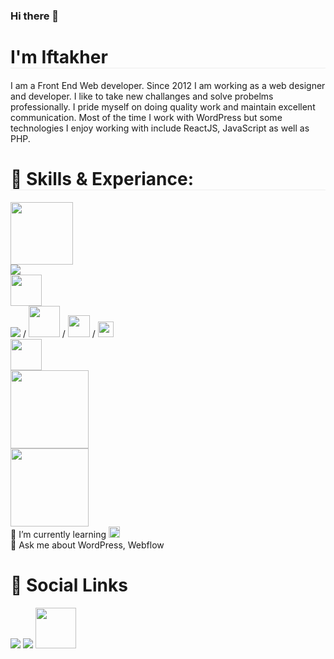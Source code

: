 ### Hi there 👋

<h1 style="border-bottom:1px solid #ededed">I'm Iftakher</h1>

I am a Front End Web developer. Since 2012 I am working as a web designer and developer. I like to take new challanges and solve probelms professionally. I pride myself on doing quality work and maintain excellent communication. Most of the time I work with WordPress but some technologies I enjoy working with include ReactJS, JavaScript as well as PHP.

<h1 style="border-bottom:1px solid #ededed;width:100%;">🔭 Skills & Experiance: </h1>
<div><img style="width:100px; height:auto;" src="https://upload.wikimedia.org/wikipedia/commons/thumb/2/20/WordPress_logo.svg/540px-WordPress_logo.svg.png?20110527172402" /></div>
<div><img src="https://camo.githubusercontent.com/6e8ce928be6e5866e27140eb0bb25479b52137d75ee0196e7b67c91038a9abc3/68747470733a2f2f696d672e736869656c64732e696f2f62616467652f2d4a6176615363726970742d3035313232413f7374796c653d666c6174266c6f676f3d6a617661736372697074" /></div>
<div><img style="width:50px; height:auto;" src="https://www.php.net//images/logos/new-php-logo.svg" /></div>
<span><img src="https://camo.githubusercontent.com/c8d13e1c596a6726b1da8475a9299fac133f95ef009083b48be01f975a44987e/68747470733a2f2f696d672e736869656c64732e696f2f62616467652f2d48544d4c2d3035313232413f7374796c653d666c6174266c6f676f3d48544d4c35"></span> / <span><img style="width:50px; height:auto;"  src="https://camo.githubusercontent.com/d738d76484d50c8345c2d01e39364b707285bc7936140858e7909dfe6424efb2/68747470733a2f2f696d672e736869656c64732e696f2f62616467652f2d4353532d3035313232413f7374796c653d666c6174266c6f676f3d43535333266c6f676f436f6c6f723d313537324236"></span> / <span><img style="width:35px; height:auto;"  src="https://sass-lang.com/assets/img/styleguide/black-7fd39aa3.png"></span> / <span><img style="width:25px; height:auto;" src="https://cdn.icon-icons.com/icons2/2415/PNG/512/bootstrap_plain_wordmark_logo_icon_146620.png"></span> <br>
<span><img style="width:50px;height:auto;" src="https://angular.io/assets/images/logos/angular/angular.svg"></span> <br>
<span><img style="width:125px;height:auto;" src="https://img.intertoons.com/wp-content/uploads/2019/06/lc.png"></span> <br>
<span><img style="width:125px;height:auto;" src="https://www.nobledesktop.com/image/blog/adobe-xd-sketch-figma-photoshop.jpg"></span> <br>

<div>🌱 I’m currently learning <span><img style="width:18px;height:auto;" src="https://jivantutech.com/assets/tools/webd/w7.jpg"/ ></span><br>
💬 Ask me about WordPress, Webflow <div>

<div style="">
<h1>📱  Social Links</h1>
  <span><a target="_blank" href="https://www.linkedin.com/in/iftakhermasum303/"><img src="https://camo.githubusercontent.com/a80d00f23720d0bc9f55481cfcd77ab79e141606829cf16ec43f8cacc7741e46/68747470733a2f2f696d672e736869656c64732e696f2f62616467652f4c696e6b6564496e2d3030373742353f7374796c653d666f722d7468652d6261646765266c6f676f3d6c696e6b6564696e266c6f676f436f6c6f723d7768697465"/></a></span>  
<span><a target="_blank" href="https://codepen.io/mdiftakher"><img src="https://camo.githubusercontent.com/9df883a0044327811502d49027e8bdcce09f89266caef16cbaeaf7cf96659977/68747470733a2f2f696d672e736869656c64732e696f2f62616467652f436f646570656e2d3030303030303f7374796c653d666f722d7468652d6261646765266c6f676f3d636f646570656e266c6f676f436f6c6f723d7768697465"/></a></span>  
<span><a target="_blank" href="https://twitter.com/iftakher303"><img style="width:65px; height:auto;" src="https://static.cdn.wisestamp.com/wp-content/uploads/2020/06/flollow-me-twitter-button.png"/></a></span> 
  
</div>  

<!--
**iftakhermasum/iftakhermasum** is a ✨ _special_ ✨ repository because its `README.md` (this file) appears on your GitHub profile.

Here are some ideas to get you started:


- 🔭 I’m currently working on 
- 👯 I’m looking to collaborate on ...
- 🤔 I’m looking for help with ...
- 💬 Ask me about ...
- 📫 How to reach me: ...
- 😄 Pronouns: ...
- ⚡ Fun fact: ...
-->

